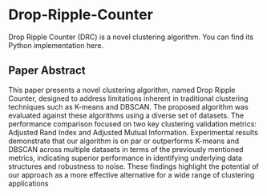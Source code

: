 # Drop-Ripple-Counter
Drop Ripple Counter (DRC) is a novel clustering algorithm. You can find its Python implementation here.

## Paper Abstract
This paper presents a novel clustering algorithm, named Drop Ripple Counter, designed to address limitations inherent in traditional clustering techniques such as K-means and DBSCAN. The proposed algorithm was evaluated against these algorithms using a diverse set of datasets. The performance comparison focused on two key clustering validation metrics: Adjusted Rand Index and Adjusted Mutual Information. Experimental results demonstrate that our algorithm is on par or outperforms K-means and DBSCAN across multiple datasets in terms of the previously mentioned metrics, indicating superior performance in identifying underlying data structures and robustness to noise. These findings highlight the potential of our approach as a more effective alternative for a wide range of clustering applications
